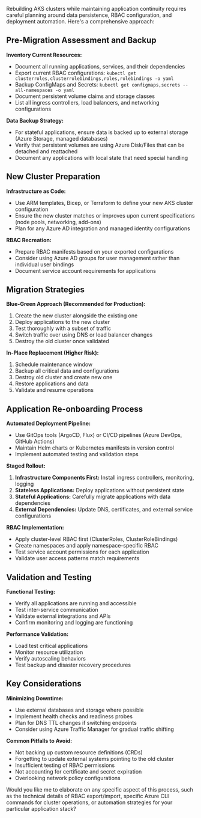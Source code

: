 Rebuilding AKS clusters while maintaining application continuity requires careful planning around data persistence, RBAC configuration, and deployment automation. Here's a comprehensive approach:

## Pre-Migration Assessment and Backup

**Inventory Current Resources:**
- Document all running applications, services, and their dependencies
- Export current RBAC configurations: `kubectl get clusterroles,clusterrolebindings,roles,rolebindings -o yaml`
- Backup ConfigMaps and Secrets: `kubectl get configmaps,secrets --all-namespaces -o yaml`
- Document persistent volume claims and storage classes
- List all ingress controllers, load balancers, and networking configurations

**Data Backup Strategy:**
- For stateful applications, ensure data is backed up to external storage (Azure Storage, managed databases)
- Verify that persistent volumes are using Azure Disk/Files that can be detached and reattached
- Document any applications with local state that need special handling

## New Cluster Preparation

**Infrastructure as Code:**
- Use ARM templates, Bicep, or Terraform to define your new AKS cluster configuration
- Ensure the new cluster matches or improves upon current specifications (node pools, networking, add-ons)
- Plan for any Azure AD integration and managed identity configurations

**RBAC Recreation:**
- Prepare RBAC manifests based on your exported configurations
- Consider using Azure AD groups for user management rather than individual user bindings
- Document service account requirements for applications

## Migration Strategies

**Blue-Green Approach (Recommended for Production):**
1. Create the new cluster alongside the existing one
2. Deploy applications to the new cluster
3. Test thoroughly with a subset of traffic
4. Switch traffic over using DNS or load balancer changes
5. Destroy the old cluster once validated

**In-Place Replacement (Higher Risk):**
1. Schedule maintenance window
2. Backup all critical data and configurations
3. Destroy old cluster and create new one
4. Restore applications and data
5. Validate and resume operations

## Application Re-onboarding Process

**Automated Deployment Pipeline:**
- Use GitOps tools (ArgoCD, Flux) or CI/CD pipelines (Azure DevOps, GitHub Actions)
- Maintain Helm charts or Kubernetes manifests in version control
- Implement automated testing and validation steps

**Staged Rollout:**
1. **Infrastructure Components First:** Install ingress controllers, monitoring, logging
2. **Stateless Applications:** Deploy applications without persistent state
3. **Stateful Applications:** Carefully migrate applications with data dependencies
4. **External Dependencies:** Update DNS, certificates, and external service configurations

**RBAC Implementation:**
- Apply cluster-level RBAC first (ClusterRoles, ClusterRoleBindings)
- Create namespaces and apply namespace-specific RBAC
- Test service account permissions for each application
- Validate user access patterns match requirements

## Validation and Testing

**Functional Testing:**
- Verify all applications are running and accessible
- Test inter-service communication
- Validate external integrations and APIs
- Confirm monitoring and logging are functioning

**Performance Validation:**
- Load test critical applications
- Monitor resource utilization
- Verify autoscaling behaviors
- Test backup and disaster recovery procedures

## Key Considerations

**Minimizing Downtime:**
- Use external databases and storage where possible
- Implement health checks and readiness probes
- Plan for DNS TTL changes if switching endpoints
- Consider using Azure Traffic Manager for gradual traffic shifting

**Common Pitfalls to Avoid:**
- Not backing up custom resource definitions (CRDs)
- Forgetting to update external systems pointing to the old cluster
- Insufficient testing of RBAC permissions
- Not accounting for certificate and secret expiration
- Overlooking network policy configurations

Would you like me to elaborate on any specific aspect of this process, such as the technical details of RBAC export/import, specific Azure CLI commands for cluster operations, or automation strategies for your particular application stack?
